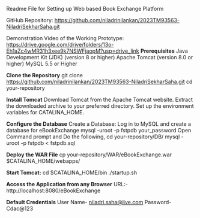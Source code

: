 Readme File for Setting up Web based Book Exchange Platform

GitHub Repository: https://github.com/niladrinilankan/2023TM93563-NiladriSekharSaha.git

Demonstration Video of the Working Prototype: https://drive.google.com/drive/folders/13o-Eh1aZc4wMR31h3xee9k7NSWFjaopM?usp=drive_link
**Prerequisites**
Java Development Kit (JDK) (version 8 or higher)
Apache Tomcat (version 8.0 or higher)
MySQL 5.5 or Higher

**Clone the Repository**
git clone https://github.com/niladrinilankan/2023TM93563-NiladriSekharSaha.git
cd your-repository

**Install Tomcat**
Download Tomcat from the Apache Tomcat website.
Extract the downloaded archive to your preferred directory.
Set up the environment variables for CATALINA_HOME.

**Configure the Database**
Create a Database: Log in to MySQL and create a database for eBookExchange
mysql -uroot -p fstpdb 
your_password
Open Command prompt and Do the following,
cd your-repository/DB/
mysql -uroot -p fstpdb < fstpdb.sql


**Deploy the WAR File**
cp your-repository/WAR/eBookExchange.war $CATALINA_HOME/webapps/

**Start Tomcat:**
cd $CATALINA_HOME/bin
./startup.sh

**Access the Application from any Browser** 
URL:- http://localhost:8080/eBookExchange  

**Default Credentials**
User Name- niladri.saha@live.com
Password- Cdac@123
